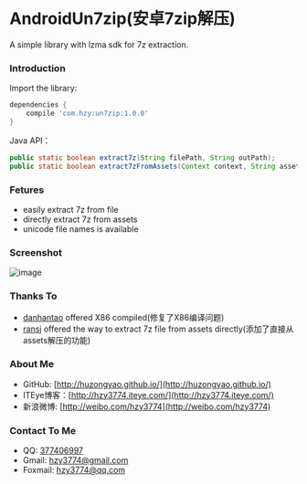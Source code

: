 AndroidUn7zip(安卓7zip解压)
==================
A simple library with lzma sdk for 7z extraction.

### Introduction
Import the library:
```gradle
dependencies {
    compile 'com.hzy:un7zip:1.0.0'
}
```

Java API：
```java
public static boolean extract7z(String filePath, String outPath);
public static boolean extract7zFromAssets(Context context, String assetPath, String outPath);
```

### Fetures
* easily extract 7z from file
* directly extract 7z from assets
* unicode file names is available

### Screenshot
![image](https://raw.githubusercontent.com/hzy3774/AndroidUn7zip/master/misc/screen.gif)

### Thanks To
* [danhantao](https://github.com/danhantao) offered X86 compiled(修复了X86编译问题)
* [ransj](https://github.com/ransj) offered the way to extract 7z file from assets directly(添加了直接从assets解压的功能)

### About Me
 * GitHub: [http://huzongyao.github.io/](http://huzongyao.github.io/)
 * ITEye博客：[http://hzy3774.iteye.com/](http://hzy3774.iteye.com/)
 * 新浪微博: [http://weibo.com/hzy3774](http://weibo.com/hzy3774)

### Contact To Me
 * QQ: [377406997](http://wpa.qq.com/msgrd?v=3&uin=377406997&site=qq&menu=yes)
 * Gmail: [hzy3774@gmail.com](mailto:hzy3774@gmail.com)
 * Foxmail: [hzy3774@qq.com](mailto:hzy3774@qq.com)



